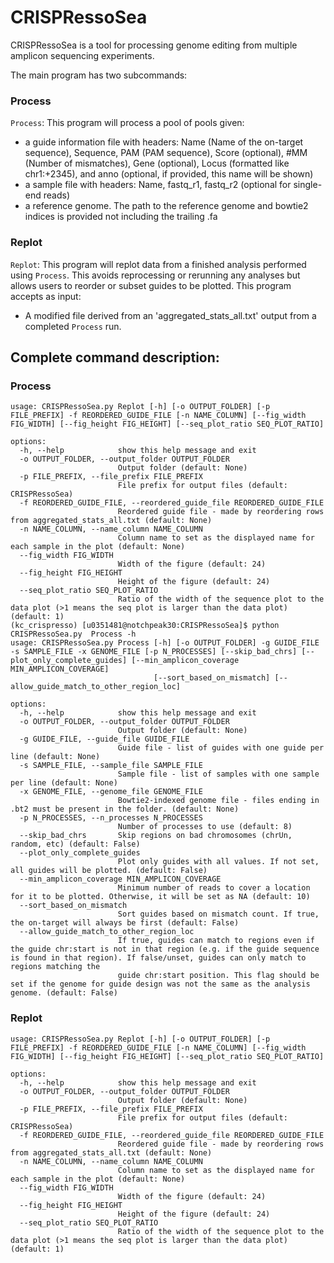 # CRISPRessoSea
CRISPRessoSea is a tool for processing genome editing from multiple amplicon sequencing experiments.

The main program has two subcommands:
### Process
`Process`: This program will process a pool of pools given:
 -  a guide information file with headers: Name (Name of the on-target sequence), Sequence, PAM (PAM sequence), Score (optional), #MM (Number of mismatches), Gene (optional), Locus (formatted like chr1:+2345), and anno (optional, if provided, this name will be shown)
 -  a sample file with headers: Name, fastq_r1, fastq_r2 (optional for single-end reads)
 -  a reference genome. The path to the reference genome and bowtie2 indices is provided not including the trailing .fa

 ### Replot
 `Replot`: This program will replot data from a finished analysis performed using `Process`. This avoids reprocessing or rerunning any analyses but allows users to reorder or subset guides to be plotted. This program accepts as input:
 - A modified file derived from an 'aggregated_stats_all.txt' output from a completed `Process` run.


## Complete command description:
### Process
```
usage: CRISPRessoSea.py Replot [-h] [-o OUTPUT_FOLDER] [-p FILE_PREFIX] -f REORDERED_GUIDE_FILE [-n NAME_COLUMN] [--fig_width FIG_WIDTH] [--fig_height FIG_HEIGHT] [--seq_plot_ratio SEQ_PLOT_RATIO]

options:
  -h, --help            show this help message and exit
  -o OUTPUT_FOLDER, --output_folder OUTPUT_FOLDER
                        Output folder (default: None)
  -p FILE_PREFIX, --file_prefix FILE_PREFIX
                        File prefix for output files (default: CRISPRessoSea)
  -f REORDERED_GUIDE_FILE, --reordered_guide_file REORDERED_GUIDE_FILE
                        Reordered guide file - made by reordering rows from aggregated_stats_all.txt (default: None)
  -n NAME_COLUMN, --name_column NAME_COLUMN
                        Column name to set as the displayed name for each sample in the plot (default: None)
  --fig_width FIG_WIDTH
                        Width of the figure (default: 24)
  --fig_height FIG_HEIGHT
                        Height of the figure (default: 24)
  --seq_plot_ratio SEQ_PLOT_RATIO
                        Ratio of the width of the sequence plot to the data plot (>1 means the seq plot is larger than the data plot) (default: 1)
(kc_crispresso) [u0351481@notchpeak30:CRISPRessoSea]$ python CRISPRessoSea.py  Process -h
usage: CRISPRessoSea.py Process [-h] [-o OUTPUT_FOLDER] -g GUIDE_FILE -s SAMPLE_FILE -x GENOME_FILE [-p N_PROCESSES] [--skip_bad_chrs] [--plot_only_complete_guides] [--min_amplicon_coverage MIN_AMPLICON_COVERAGE]
                                [--sort_based_on_mismatch] [--allow_guide_match_to_other_region_loc]

options:
  -h, --help            show this help message and exit
  -o OUTPUT_FOLDER, --output_folder OUTPUT_FOLDER
                        Output folder (default: None)
  -g GUIDE_FILE, --guide_file GUIDE_FILE
                        Guide file - list of guides with one guide per line (default: None)
  -s SAMPLE_FILE, --sample_file SAMPLE_FILE
                        Sample file - list of samples with one sample per line (default: None)
  -x GENOME_FILE, --genome_file GENOME_FILE
                        Bowtie2-indexed genome file - files ending in .bt2 must be present in the folder. (default: None)
  -p N_PROCESSES, --n_processes N_PROCESSES
                        Number of processes to use (default: 8)
  --skip_bad_chrs       Skip regions on bad chromosomes (chrUn, random, etc) (default: False)
  --plot_only_complete_guides
                        Plot only guides with all values. If not set, all guides will be plotted. (default: False)
  --min_amplicon_coverage MIN_AMPLICON_COVERAGE
                        Minimum number of reads to cover a location for it to be plotted. Otherwise, it will be set as NA (default: 10)
  --sort_based_on_mismatch
                        Sort guides based on mismatch count. If true, the on-target will always be first (default: False)
  --allow_guide_match_to_other_region_loc
                        If true, guides can match to regions even if the guide chr:start is not in that region (e.g. if the guide sequence is found in that region). If false/unset, guides can only match to regions matching the
                        guide chr:start position. This flag should be set if the genome for guide design was not the same as the analysis genome. (default: False)
```

### Replot
```
usage: CRISPRessoSea.py Replot [-h] [-o OUTPUT_FOLDER] [-p FILE_PREFIX] -f REORDERED_GUIDE_FILE [-n NAME_COLUMN] [--fig_width FIG_WIDTH] [--fig_height FIG_HEIGHT] [--seq_plot_ratio SEQ_PLOT_RATIO]

options:
  -h, --help            show this help message and exit
  -o OUTPUT_FOLDER, --output_folder OUTPUT_FOLDER
                        Output folder (default: None)
  -p FILE_PREFIX, --file_prefix FILE_PREFIX
                        File prefix for output files (default: CRISPRessoSea)
  -f REORDERED_GUIDE_FILE, --reordered_guide_file REORDERED_GUIDE_FILE
                        Reordered guide file - made by reordering rows from aggregated_stats_all.txt (default: None)
  -n NAME_COLUMN, --name_column NAME_COLUMN
                        Column name to set as the displayed name for each sample in the plot (default: None)
  --fig_width FIG_WIDTH
                        Width of the figure (default: 24)
  --fig_height FIG_HEIGHT
                        Height of the figure (default: 24)
  --seq_plot_ratio SEQ_PLOT_RATIO
                        Ratio of the width of the sequence plot to the data plot (>1 means the seq plot is larger than the data plot) (default: 1)
```
